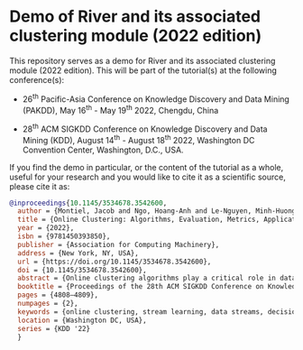 # Demo of River and its associated clustering module (2022 edition)

This repository serves as a demo for River and its associated clustering module (2022 edition). This will be part of the tutorial(s) at the following conference(s):

* 26<sup>th</sup> Pacific-Asia Conference on Knowledge Discovery and Data Mining (PAKDD), May 16<sup>th</sup> - May 19<sup>th</sup> 2022, Chengdu, China

* 28<sup>th</sup> ACM SIGKDD Conference on Knowledge Discovery and Data Mining (KDD), August 14<sup>th</sup> - August 18<sup>th</sup> 2022, Washington DC Convention Center, Washington, D.C., USA.

If you find the demo in particular, or the content of the tutorial as a whole, useful for your research and you would like to cite it as a scientific source, please cite it as:

```bibtex
@inproceedings{10.1145/3534678.3542600,
  author = {Montiel, Jacob and Ngo, Hoang-Anh and Le-Nguyen, Minh-Huong and Bifet, Albert},
  title = {Online Clustering: Algorithms, Evaluation, Metrics, Applications and Benchmarking},
  year = {2022},
  isbn = {9781450393850},
  publisher = {Association for Computing Machinery},
  address = {New York, NY, USA},
  url = {https://doi.org/10.1145/3534678.3542600},
  doi = {10.1145/3534678.3542600},
  abstract = {Online clustering algorithms play a critical role in data science, especially with the advantages regarding time, memory usage and complexity, while maintaining a high performance compared to traditional clustering methods. This tutorial serves, first, as a survey on online machine learning and, in particular, data stream clustering methods. During this tutorial, state-of-the-art algorithms and the associated core research threads will be presented by identifying different categories based on distance, density grids and hidden statistical models. Clustering validity indices, an important part of the clustering process which are usually neglected or replaced with classification metrics, resulting in misleading interpretation of final results, will also be deeply investigated.Then, this introduction will be put into the context with River, a go-to Python library merged between Creme and scikit-multiflow. It is also the first open-source project to include an online clustering module that can facilitate reproducibility and allow direct further improvements. From this, we propose methods of clustering configuration, applications and settings for benchmarking, using real-world problems and datasets.},
  booktitle = {Proceedings of the 28th ACM SIGKDD Conference on Knowledge Discovery and Data Mining},
  pages = {4808–4809},
  numpages = {2},
  keywords = {online clustering, stream learning, data streams, decision support, stream clustering, benchmarking},
  location = {Washington DC, USA},
  series = {KDD '22}
  }
```
